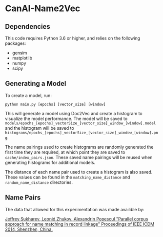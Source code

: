 # CanAI-Name2Vec

## Dependencies
This code requires Python 3.6 or higher, and relies on the following packages:
+ gensim
+ matplotlib
+ numpy
+ scipy

## Generating a Model
To create a model, run:
```
python main.py [epochs] [vector_size] [window]
```
This will generate a model using Doc2Vec and create a histogram to visualize the model performance. The model will be saved to `models/epochs_[epochs]_vectorSize_[vector_size]_window_[window].model` and the histogram will be saved to `histograms/epochs_[epochs]_vectorSize_[vector_size]_window_[window].png`.

The name pairings used to create histograms are randomly generated the first time they are required, at which point they are saved to `cache/index_pairs.json`. These saved name pairings will be reused when generating histograms for additional models.

The distance of each name pair used to create a histogram is also saved. These values can be found in the `matching_name_distance` and `random_name_distance` directories.

## Name Pairs
The data that allowed for this experimentation was made availible by:

[Jeffrey Sukharev, Leonid Zhukov, Alexandrin Popescul "Parallel corpus approach for name matching in record linkage" Proceedings of IEEE ICDM 2014, Shenzhen, China.](https://github.com/jeffsicdm14/name_pairs)
